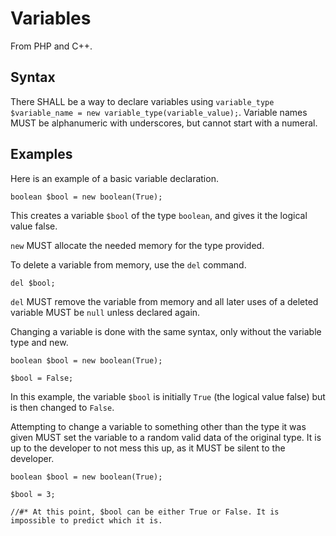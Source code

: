 # Variables

From PHP and C++.

## Syntax

There SHALL be a way to declare variables using `variable_type $variable_name = new variable_type(variable_value);`. Variable names MUST be alphanumeric with underscores, but cannot start with a numeral.

## Examples

Here is an example of a basic variable declaration.

```
boolean $bool = new boolean(True);
```
This creates a variable `$bool` of the type `boolean`, and gives it the logical value false.

`new` MUST allocate the needed memory for the type provided.

To delete a variable from memory, use the `del` command.

```
del $bool;
```

`del` MUST remove the variable from memory and all later uses of a deleted variable MUST be `null` unless declared again.

Changing a variable is done with the same syntax, only without the variable type and new.

```
boolean $bool = new boolean(True);

$bool = False;
```
In this example, the variable `$bool` is initially `True` (the logical value false) but is then changed to `False`.

Attempting to change a variable to something other than the type it was given MUST set the variable to a random valid data of the original type. It is up to the developer to not mess this up, as it MUST be silent to the developer.

```
boolean $bool = new boolean(True);

$bool = 3;

//#* At this point, $bool can be either True or False. It is impossible to predict which it is.
```
